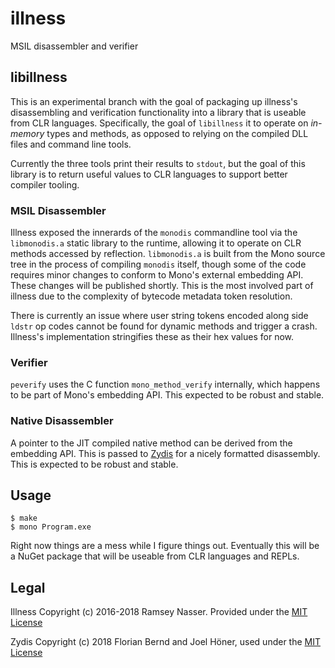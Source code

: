 # illness

MSIL disassembler and verifier

## libillness

This is an experimental branch with the goal of packaging up illness's disassembling and verification functionality into a library that is useable from CLR languages. Specifically, the goal of `libillness` it to operate on *in-memory* types and methods, as opposed to relying on the compiled DLL files and command line tools.

Currently the three tools print their results to `stdout`, but the goal of this library is to return useful values to CLR languages to support better compiler tooling.

### MSIL Disassembler

Illness exposed the innerards of the `monodis` commandline tool via the `libmonodis.a` static library to the runtime, allowing it to operate on CLR methods accessed by reflection.  `libmonodis.a` is built from the Mono source tree in the process of compiling `monodis` itself, though some of the code requires minor changes to conform to Mono's external embedding API. These changes will be published shortly. This is the most involved part of illness due to the complexity of bytecode metadata token resolution.

There is currently an issue where user string tokens encoded along side `ldstr` op codes cannot be found for dynamic methods and trigger a crash. Illness's implementation stringifies these as their hex values for now.

### Verifier

`peverify` uses the C function `mono_method_verify` internally, which happens to be part of Mono's embedding API. This expected to be robust and stable.

### Native Disassembler

A pointer to the JIT compiled native method can be derived from the embedding API. This is passed to [Zydis](https://github.com/zyantific/zydis) for a nicely formatted disassembly. This is expected to be robust and stable.

## Usage

```
$ make
$ mono Program.exe
```

Right now things are a mess while I figure things out. Eventually this will be a NuGet package that will be useable from CLR languages and REPLs.

## Legal

Illness Copyright (c) 2016-2018 Ramsey Nasser. Provided under the [MIT License](https://opensource.org/licenses/MIT)

Zydis Copyright (c) 2018 Florian Bernd and Joel Höner, used under the [MIT License](https://opensource.org/licenses/MIT)